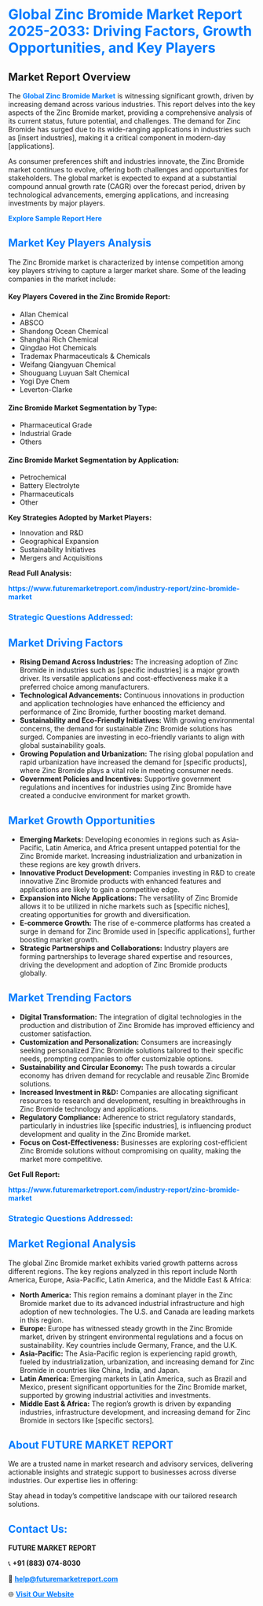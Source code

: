 <h1 style="color: #007BFF;">Global Zinc Bromide Market Report 2025-2033: Driving Factors, Growth Opportunities, and Key Players</h1>

<section id="overview">
<h2>Market Report Overview</h2>
<p>The <a href="https://www.futuremarketreport.com/industry-report/zinc-bromide-market" style="color: #007BFF; text-decoration: none;"><strong>Global Zinc Bromide Market</strong></a> is witnessing significant growth, driven by increasing demand across various industries. This report delves into the key aspects of the Zinc Bromide market, providing a comprehensive analysis of its current status, future potential, and challenges. The demand for Zinc Bromide has surged due to its wide-ranging applications in industries such as [insert industries], making it a critical component in modern-day [applications].</p>
<p>As consumer preferences shift and industries innovate, the Zinc Bromide market continues to evolve, offering both challenges and opportunities for stakeholders. The global market is expected to expand at a substantial compound annual growth rate (CAGR) over the forecast period, driven by technological advancements, emerging applications, and increasing investments by major players.</p>
</section>

<section id="overview">
<p><a href="https://www.futuremarketreport.com/request-sample/reportId=59569" style="color: #007BFF; text-decoration: none;"><strong>Explore Sample Report Here</strong></a></p>
</section>

<section id="key-players">
<h2 style="color: #007BFF;">Market Key Players Analysis</h2>
<p>The Zinc Bromide market is characterized by intense competition among key players striving to capture a larger market share. Some of the leading companies in the market include:</p>
<h4>Key Players Covered in the Zinc Bromide Report:</h4>
<ul><li>Allan Chemical</li><li>ABSCO</li><li>Shandong Ocean Chemical</li><li>Shanghai Rich Chemical</li><li>Qingdao Hot Chemicals</li><li>Trademax Pharmaceuticals &amp; Chemicals</li><li>Weifang Qiangyuan Chemical</li><li>Shouguang Luyuan Salt Chemical</li><li>Yogi Dye Chem</li><li>Leverton-Clarke</li></ul>
<h4>Zinc Bromide Market Segmentation by Type:</h4>
<ul><li>Pharmaceutical Grade</li><li>Industrial Grade</li><li>Others</li></ul>

<h4>Zinc Bromide Market Segmentation by Application:</h4>
<ul><li>Petrochemical</li><li>Battery Electrolyte</li><li>Pharmaceuticals</li><li>Other</li></ul>
<p><strong>Key Strategies Adopted by Market Players:</strong></p>
<ul>
<li>Innovation and R&D</li>
<li>Geographical Expansion</li>
<li>Sustainability Initiatives</li>
<li>Mergers and Acquisitions</li>
</ul>
</section>

<section>
<p><strong>Read Full Analysis: </strong></p><a href="https://www.futuremarketreport.com/industry-report/zinc-bromide-market" style="color: #007BFF; text-decoration: none;"><strong>https://www.futuremarketreport.com/industry-report/zinc-bromide-market</strong></a>
<h3 style="color: #007BFF;">Strategic Questions Addressed:</h3>
</section>

<section id="driving-factors">
<h2 style="color: #007BFF;">Market Driving Factors</h2>
<ul>
<li><strong>Rising Demand Across Industries:</strong> The increasing adoption of Zinc Bromide in industries such as [specific industries] is a major growth driver. Its versatile applications and cost-effectiveness make it a preferred choice among manufacturers.</li>
<li><strong>Technological Advancements:</strong> Continuous innovations in production and application technologies have enhanced the efficiency and performance of Zinc Bromide, further boosting market demand.</li>
<li><strong>Sustainability and Eco-Friendly Initiatives:</strong> With growing environmental concerns, the demand for sustainable Zinc Bromide solutions has surged. Companies are investing in eco-friendly variants to align with global sustainability goals.</li>
<li><strong>Growing Population and Urbanization:</strong> The rising global population and rapid urbanization have increased the demand for [specific products], where Zinc Bromide plays a vital role in meeting consumer needs.</li>
<li><strong>Government Policies and Incentives:</strong> Supportive government regulations and incentives for industries using Zinc Bromide have created a conducive environment for market growth.</li>
</ul>
</section>

<section id="growth-opportunities">
<h2 style="color: #007BFF;">Market Growth Opportunities</h2>
<ul>
<li><strong>Emerging Markets:</strong> Developing economies in regions such as Asia-Pacific, Latin America, and Africa present untapped potential for the Zinc Bromide market. Increasing industrialization and urbanization in these regions are key growth drivers.</li>
<li><strong>Innovative Product Development:</strong> Companies investing in R&D to create innovative Zinc Bromide products with enhanced features and applications are likely to gain a competitive edge.</li>
<li><strong>Expansion into Niche Applications:</strong> The versatility of Zinc Bromide allows it to be utilized in niche markets such as [specific niches], creating opportunities for growth and diversification.</li>
<li><strong>E-commerce Growth:</strong> The rise of e-commerce platforms has created a surge in demand for Zinc Bromide used in [specific applications], further boosting market growth.</li>
<li><strong>Strategic Partnerships and Collaborations:</strong> Industry players are forming partnerships to leverage shared expertise and resources, driving the development and adoption of Zinc Bromide products globally.</li>
</ul>
</section>

<section id="trending-factors">
<h2 style="color: #007BFF;">Market Trending Factors</h2>
<ul>
<li><strong>Digital Transformation:</strong> The integration of digital technologies in the production and distribution of Zinc Bromide has improved efficiency and customer satisfaction.</li>
<li><strong>Customization and Personalization:</strong> Consumers are increasingly seeking personalized Zinc Bromide solutions tailored to their specific needs, prompting companies to offer customizable options.</li>
<li><strong>Sustainability and Circular Economy:</strong> The push towards a circular economy has driven demand for recyclable and reusable Zinc Bromide solutions.</li>
<li><strong>Increased Investment in R&D:</strong> Companies are allocating significant resources to research and development, resulting in breakthroughs in Zinc Bromide technology and applications.</li>
<li><strong>Regulatory Compliance:</strong> Adherence to strict regulatory standards, particularly in industries like [specific industries], is influencing product development and quality in the Zinc Bromide market.</li>
<li><strong>Focus on Cost-Effectiveness:</strong> Businesses are exploring cost-efficient Zinc Bromide solutions without compromising on quality, making the market more competitive.</li>
</ul>
</section>

<section>
<p><strong>Get Full Report: </strong></p><a href="https://www.futuremarketreport.com/industry-report/zinc-bromide-market" style="color: #007BFF; text-decoration: none;"><strong>https://www.futuremarketreport.com/industry-report/zinc-bromide-market</strong></a>
<h3 style="color: #007BFF;">Strategic Questions Addressed:</h3>
</section>


<section id="regional-analysis">
<h2 style="color: #007BFF;">Market Regional Analysis</h2>
<p>The global Zinc Bromide market exhibits varied growth patterns across different regions. The key regions analyzed in this report include North America, Europe, Asia-Pacific, Latin America, and the Middle East & Africa:</p>
<ul>
<li><strong>North America:</strong> This region remains a dominant player in the Zinc Bromide market due to its advanced industrial infrastructure and high adoption of new technologies. The U.S. and Canada are leading markets in this region.</li>
<li><strong>Europe:</strong> Europe has witnessed steady growth in the Zinc Bromide market, driven by stringent environmental regulations and a focus on sustainability. Key countries include Germany, France, and the U.K.</li>
<li><strong>Asia-Pacific:</strong> The Asia-Pacific region is experiencing rapid growth, fueled by industrialization, urbanization, and increasing demand for Zinc Bromide in countries like China, India, and Japan.</li>
<li><strong>Latin America:</strong> Emerging markets in Latin America, such as Brazil and Mexico, present significant opportunities for the Zinc Bromide market, supported by growing industrial activities and investments.</li>
<li><strong>Middle East & Africa:</strong> The region’s growth is driven by expanding industries, infrastructure development, and increasing demand for Zinc Bromide in sectors like [specific sectors].</li>
</ul>
</section>

<footer>
<h2 style="color: #007BFF;">About FUTURE MARKET REPORT</h2>
<p>We are a trusted name in market research and advisory services, delivering actionable insights and strategic support to businesses across diverse industries. Our expertise lies in offering:</p>

<p>Stay ahead in today’s competitive landscape with our tailored research solutions.</p>

<h2 style="color: #007BFF;">Contact Us:</h2>
<p><strong>FUTURE MARKET REPORT</strong></p>
<p>📞 <strong>+91 (883) 074-8030</strong></p>
<p>📧 <strong><a href="mailto:help@futuremarketreport.com" style="color: #007BFF;">help@futuremarketreport.com</a></strong></p>
<p>🌐 <strong><a href="https://www.futuremarketreport.com/" style="color: #007BFF;">Visit Our Website</a></strong></p>
</footer>
